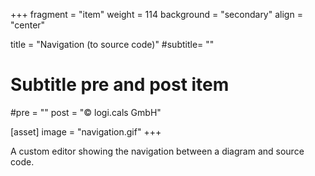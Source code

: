 +++
fragment = "item"
weight = 114
background = "secondary"
align = "center"

title = "Navigation (to source code)"
#subtitle= ""

# Subtitle pre and post item
#pre = ""
post = "©  logi.cals GmbH"

[asset]
  image = "navigation.gif"
+++

A custom editor showing the navigation between a diagram and source code.
